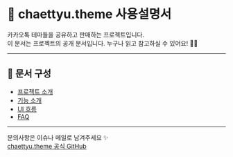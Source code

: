 # 🌸 chaettyu.theme 사용설명서

카카오톡 테마들을 공유하고 판매하는 프로젝트입니다.  
이 문서는 프로젝트의 공개 문서입니다. 누구나 읽고 참고하실 수 있어요! 🧚‍♀️

---

## 📂 문서 구성

- [프로젝트 소개](./overview.md)
- [기능 소개](./features_summary.md)
- [UI 흐름](./flow.md)
- [FAQ](./faq.md)

---

문의사항은 이슈나 메일로 남겨주세요 ✨  
[chaettyu.theme 공식 GitHub](https://github.com/chaettyu/docs-public)
